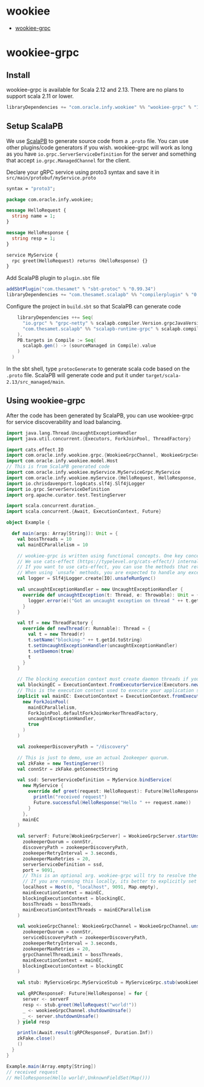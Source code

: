 wookiee
================
* [wookiee-grpc](#wookiee-grpc)

# wookiee-grpc
## Install
wookiee-grpc is available for Scala 2.12 and 2.13. There are no plans to support scala 2.11 or lower.
```sbt
libraryDependencies += "com.oracle.infy.wookiee" %% "wookiee-grpc" % "1.1.0"
```

## Setup ScalaPB
We use [ScalaPB](https://github.com/scalapb/ScalaPB) to generate source code from a `.proto` file. You can use
other plugins/code generators if you wish. wookiee-grpc will work as long as you have `io.grpc.ServerServiceDefinition`
for the server and something that accept `io.grpc.ManagedChannel` for the client.

Declare your gRPC service using proto3 syntax and save it in `src/main/protobuf/myService.proto`
```proto
syntax = "proto3";

package com.oracle.infy.wookiee;

message HelloRequest {
  string name = 1;
}

message HelloResponse {
  string resp = 1;
}

service MyService {
  rpc greet(HelloRequest) returns (HelloResponse) {}
}

```

Add ScalaPB plugin to `plugin.sbt` file
```sbt
addSbtPlugin("com.thesamet" % "sbt-protoc" % "0.99.34")
libraryDependencies += "com.thesamet.scalapb" %% "compilerplugin" % "0.10.8"

```

Configure the project in `build.sbt` so that ScalaPB can generate code
```sbt
    libraryDependencies ++= Seq(
      "io.grpc" % "grpc-netty" % scalapb.compiler.Version.grpcJavaVersion,
      "com.thesamet.scalapb" %% "scalapb-runtime-grpc" % scalapb.compiler.Version.scalapbVersion
    ),
    PB.targets in Compile := Seq(
      scalapb.gen() -> (sourceManaged in Compile).value
    )
  )

```

In the sbt shell, type `protocGenerate` to generate scala code based on the `.proto` file. ScalaPB will generate
code and put it under `target/scala-2.13/src_managed/main`.

## Using wookiee-grpc
After the code has been generated by ScalaPB, you can use wookiee-grpc for service discoverability and load balancing.

```scala
import java.lang.Thread.UncaughtExceptionHandler
import java.util.concurrent.{Executors, ForkJoinPool, ThreadFactory}

import cats.effect.IO
import com.oracle.infy.wookiee.grpc.{WookieeGrpcChannel, WookieeGrpcServer}
import com.oracle.infy.wookiee.model.Host
// This is from ScalaPB generated code
import com.oracle.infy.wookiee.myService.MyServiceGrpc.MyService
import com.oracle.infy.wookiee.myService.{HelloRequest, HelloResponse, MyServiceGrpc}
import io.chrisdavenport.log4cats.slf4j.Slf4jLogger
import io.grpc.ServerServiceDefinition
import org.apache.curator.test.TestingServer

import scala.concurrent.duration._
import scala.concurrent.{Await, ExecutionContext, Future}

object Example {

  def main(args: Array[String]): Unit = {
    val bossThreads = 10
    val mainECParallelism = 10

    // wookiee-grpc is written using functional concepts. One key concept is side-effect management/referential transparency
    // We use cats-effect (https://typelevel.org/cats-effect/) internally.
    // If you want to use cats-effect, you can use the methods that return IO[_]. Otherwise, use the methods prefixed with `unsafe`.
    // When using `unsafe` methods, you are expected to handle any exceptions
    val logger = Slf4jLogger.create[IO].unsafeRunSync()

    val uncaughtExceptionHandler = new UncaughtExceptionHandler {
      override def uncaughtException(t: Thread, e: Throwable): Unit = {
        logger.error(e)("Got an uncaught exception on thread " ++ t.getName).unsafeRunSync()
      }
    }

    val tf = new ThreadFactory {
      override def newThread(r: Runnable): Thread = {
        val t = new Thread(r)
        t.setName("blocking-" ++ t.getId.toString)
        t.setUncaughtExceptionHandler(uncaughtExceptionHandler)
        t.setDaemon(true)
        t
      }
    }

    // The blocking execution context must create daemon threads if you want your app to shutdown
    val blockingEC = ExecutionContext.fromExecutorService(Executors.newCachedThreadPool(tf))
    // This is the execution context used to execute your application specific code
    implicit val mainEC: ExecutionContext = ExecutionContext.fromExecutor(
      new ForkJoinPool(
        mainECParallelism,
        ForkJoinPool.defaultForkJoinWorkerThreadFactory,
        uncaughtExceptionHandler,
        true
      )
    )

    val zookeeperDiscoveryPath = "/discovery"

    // This is just to demo, use an actual Zookeeper quorum.
    val zkFake = new TestingServer()
    val connStr = zkFake.getConnectString

    val ssd: ServerServiceDefinition = MyService.bindService(
      new MyService {
        override def greet(request: HelloRequest): Future[HelloResponse] = {
          println("received request")
          Future.successful(HelloResponse("Hello " ++ request.name))
        }
      },
      mainEC
    )

    val serverF: Future[WookieeGrpcServer] = WookieeGrpcServer.startUnsafe(
      zookeeperQuorum = connStr,
      discoveryPath = zookeeperDiscoveryPath,
      zookeeperRetryInterval = 3.seconds,
      zookeeperMaxRetries = 20,
      serverServiceDefinition = ssd,
      port = 9091,
      // This is an optional arg. wookiee-grpc will try to resolve the address automatically.
      // If you are running this locally, its better to explicitly set the hostname
      localhost = Host(0, "localhost", 9091, Map.empty),
      mainExecutionContext = mainEC,
      blockingExecutionContext = blockingEC,
      bossThreads = bossThreads,
      mainExecutionContextThreads = mainECParallelism
    )

    val wookieeGrpcChannel: WookieeGrpcChannel = WookieeGrpcChannel.unsafeOf(
      zookeeperQuorum = connStr,
      serviceDiscoveryPath = zookeeperDiscoveryPath,
      zookeeperRetryInterval = 3.seconds,
      zookeeperMaxRetries = 20,
      grpcChannelThreadLimit = bossThreads,
      mainExecutionContext = mainEC,
      blockingExecutionContext = blockingEC
    )

    val stub: MyServiceGrpc.MyServiceStub = MyServiceGrpc.stub(wookieeGrpcChannel.managedChannel)

    val gRPCResponseF: Future[HelloResponse] = for {
      server <- serverF
      resp <- stub.greet(HelloRequest("world!"))
      _ <- wookieeGrpcChannel.shutdownUnsafe()
      _ <- server.shutdownUnsafe()
    } yield resp

    println(Await.result(gRPCResponseF, Duration.Inf))
    zkFake.close()
    ()
  }
}

Example.main(Array.empty[String])
// received request
// HelloResponse(Hello world!,UnknownFieldSet(Map()))
```



